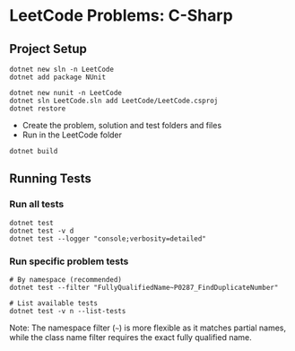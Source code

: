 # LeetCode Problems: C-Sharp

## Project Setup

```shell
dotnet new sln -n LeetCode
dotnet add package NUnit

dotnet new nunit -n LeetCode
dotnet sln LeetCode.sln add LeetCode/LeetCode.csproj
dotnet restore
```

- Create the problem, solution and test folders and files
- Run in the LeetCode folder

```shell
dotnet build
```

## Running Tests

### Run all tests

```shell
dotnet test
dotnet test -v d
dotnet test --logger "console;verbosity=detailed"
```

### Run specific problem tests

```shell
# By namespace (recommended)
dotnet test --filter "FullyQualifiedName~P0287_FindDuplicateNumber"

# List available tests
dotnet test -v n --list-tests
```

Note: The namespace filter (`~`) is more flexible as it matches partial names, while the class name filter requires the exact fully qualified name.
